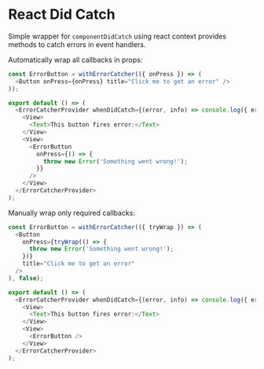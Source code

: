 # React Did Catch

Simple wrapper for `componentDidCatch` using react context provides
methods to catch errors in event handlers.


Automatically wrap all callbacks in props:
```javascript
const ErrorButton = withErrorCatcher(({ onPress }) => (
  <Button onPress={onPress} title="Click me to get an error" />
));

export default () => (
  <ErrorCatcherProvider whenDidCatch={(error, info) => console.log({ error, info })}>
    <View>
      <Text>This button fires error:</Text>
    </View>
    <View>
      <ErrorButton
        onPress={() => {
          throw new Error('Something went wrong!');
        }}
      />
    </View>
  </ErrorCatcherProvider>
);
```

Manually wrap only required callbacks:
```javascript
const ErrorButton = withErrorCatcher(({ tryWrap }) => (
  <Button
    onPress={tryWrap(() => {
      throw new Error('Something went wrong!');
    })}
    title="Click me to get an error"
  />
), false);

export default () => (
  <ErrorCatcherProvider whenDidCatch={(error, info) => console.log({ error, info })}>
    <View>
      <Text>This button fires error:</Text>
    </View>
    <View>
      <ErrorButton />
    </View>
  </ErrorCatcherProvider>
);
```
